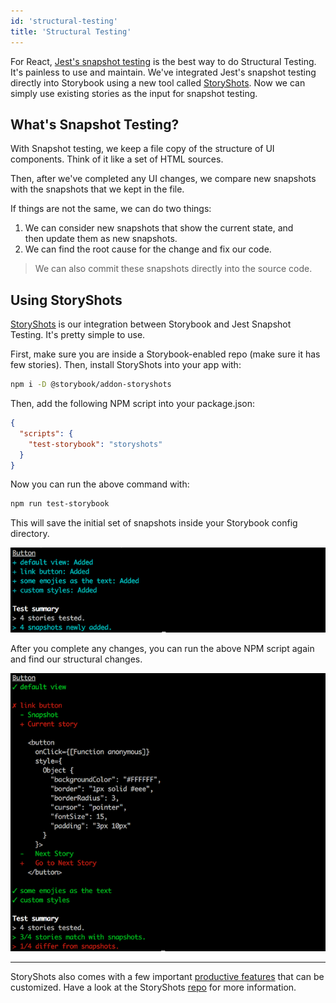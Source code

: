 ```yaml
---
id: 'structural-testing'
title: 'Structural Testing'
---
```


For React, [Jest's snapshot testing](https://facebook.github.io/jest/blog/2016/07/27/jest-14.html) is the best way to do Structural Testing. It's painless to use and maintain. We've integrated Jest's snapshot testing directly into Storybook using a new tool called [StoryShots](https://github.com/storybooks/storyshots). Now we can simply use existing stories as the input for snapshot testing.

## What's Snapshot Testing?

With Snapshot testing, we keep a file copy of the structure of UI components. Think of it like a set of HTML sources.

Then, after we've completed any UI changes, we compare new snapshots with the snapshots that we kept in the file.

If things are not the same, we can do two things:

1.  We can consider new snapshots that show the current state, and then update them as new snapshots.
2.  We can find the root cause for the change and fix our code.

> We can also commit these snapshots directly into the source code.

## Using StoryShots

[StoryShots](https://github.com/storybooks/storybook/tree/master/addons/storyshots) is our integration between Storybook and Jest Snapshot Testing. It's pretty simple to use.

First, make sure you are inside a Storybook-enabled repo (make sure it has few stories).
Then, install StoryShots into your app with:

```sh
npm i -D @storybook/addon-storyshots
```

Then, add the following NPM script into your package.json:

```json
{
  "scripts": {
    "test-storybook": "storyshots"
  }
}
```

Now you can run the above command with:

```sh
npm run test-storybook
```

This will save the initial set of snapshots inside your Storybook config directory.

![StoryShots First](../static/storyshots-first-run.png)

After you complete any changes, you can run the above NPM script again and find our structural changes.

![StoryShots Diff View](../static/storyshots-diff-view.png)

* * *

StoryShots also comes with a few important [productive features](https://github.com/storybooks/storybook/tree/master/addons/storyshots#key-features) that can be customized. Have a look at the StoryShots [repo](https://github.com/storybooks/storybook/tree/master/addons/storyshots) for more information.
